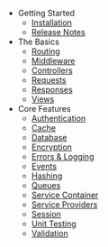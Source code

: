 - Getting Started
    - [Installation](/docs/installation)
    - [Release Notes](/docs/releases)
- The Basics
    - [Routing](/docs/routing)
    - [Middleware](/docs/middleware)
    - [Controllers](/docs/controllers)
    - [Requests](/docs/requests)
    - [Responses](/docs/responses)
    - [Views](/docs/views)
- Core Features
    - [Authentication](/docs/authentication)
    - [Cache](/docs/cache)
    - [Database](/docs/database)
    - [Encryption](/docs/encryption)
    - [Errors & Logging](/docs/errors)
    - [Events](/docs/events)
    - [Hashing](/docs/hashing)
    - [Queues](/docs/queues)
    - [Service Container](/docs/container)
    - [Service Providers](/docs/providers)
    - [Session](/docs/session)
    - [Unit Testing](/docs/testing)
    - [Validation](/docs/validation)
